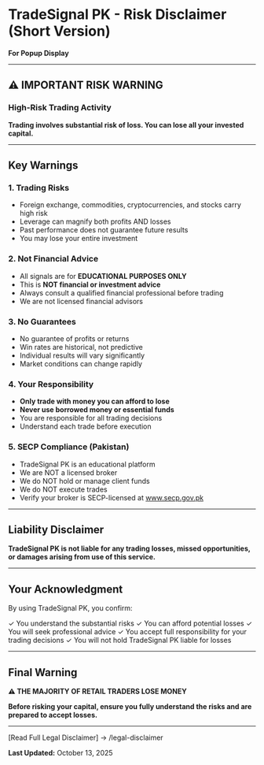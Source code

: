 # TradeSignal PK - Risk Disclaimer (Short Version)

**For Popup Display**

---

## ⚠️ IMPORTANT RISK WARNING

### High-Risk Trading Activity

**Trading involves substantial risk of loss. You can lose all your invested capital.**

---

## Key Warnings

### 1. Trading Risks
- Foreign exchange, commodities, cryptocurrencies, and stocks carry high risk
- Leverage can magnify both profits AND losses
- Past performance does not guarantee future results
- You may lose your entire investment

### 2. Not Financial Advice
- All signals are for **EDUCATIONAL PURPOSES ONLY**
- This is **NOT financial or investment advice**
- Always consult a qualified financial professional before trading
- We are not licensed financial advisors

### 3. No Guarantees
- No guarantee of profits or returns
- Win rates are historical, not predictive
- Individual results will vary significantly
- Market conditions can change rapidly

### 4. Your Responsibility
- **Only trade with money you can afford to lose**
- **Never use borrowed money or essential funds**
- You are responsible for all trading decisions
- Understand each trade before execution

### 5. SECP Compliance (Pakistan)
- TradeSignal PK is an educational platform
- We are NOT a licensed broker
- We do NOT hold or manage client funds
- We do NOT execute trades
- Verify your broker is SECP-licensed at www.secp.gov.pk

---

## Liability Disclaimer

**TradeSignal PK is not liable for any trading losses, missed opportunities, or damages arising from use of this service.**

---

## Your Acknowledgment

By using TradeSignal PK, you confirm:

✓ You understand the substantial risks
✓ You can afford potential losses
✓ You will seek professional advice
✓ You accept full responsibility for your trading decisions
✓ You will not hold TradeSignal PK liable for losses

---

## Final Warning

**⚠️ THE MAJORITY OF RETAIL TRADERS LOSE MONEY**

**Before risking your capital, ensure you fully understand the risks and are prepared to accept losses.**

---

[Read Full Legal Disclaimer] → /legal-disclaimer

**Last Updated:** October 13, 2025
